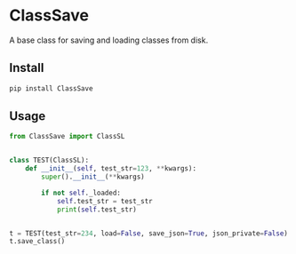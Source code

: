 # ClassSave
A base class for saving and loading classes from disk.

## Install
```cmd
pip install ClassSave
```

## Usage
```python
from ClassSave import ClassSL


class TEST(ClassSL):
    def __init__(self, test_str=123, **kwargs):
        super().__init__(**kwargs)

        if not self._loaded:
            self.test_str = test_str
            print(self.test_str)


t = TEST(test_str=234, load=False, save_json=True, json_private=False)
t.save_class()
```
